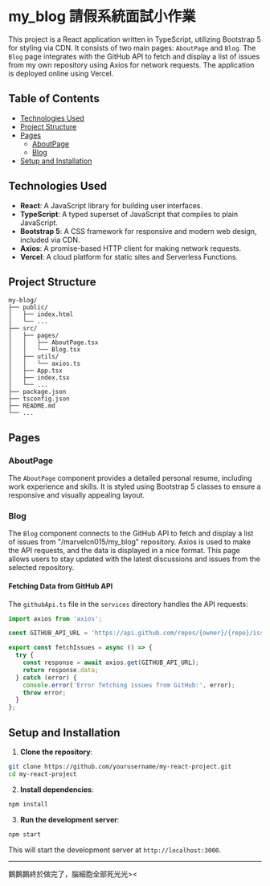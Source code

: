 # my_blog 請假系統面試小作業

This project is a React application written in TypeScript, utilizing Bootstrap 5 for styling via CDN. It consists of two main pages: `AboutPage` and `Blog`. The `Blog` page integrates with the GitHub API to fetch and display a list of issues from my own repository using Axios for network requests. The application is deployed online using Vercel.

## Table of Contents

- [Technologies Used](#technologies-used)
- [Project Structure](#project-structure)
- [Pages](#pages)
  - [AboutPage](#aboutpage)
  - [Blog](#blog)
- [Setup and Installation](#setup-and-installation)

## Technologies Used

- **React**: A JavaScript library for building user interfaces.
- **TypeScript**: A typed superset of JavaScript that compiles to plain JavaScript.
- **Bootstrap 5**: A CSS framework for responsive and modern web design, included via CDN.
- **Axios**: A promise-based HTTP client for making network requests.
- **Vercel**: A cloud platform for static sites and Serverless Functions.

## Project Structure

```
my-blog/
├── public/
│   ├── index.html
│   └── ...
├── src/
│   ├── pages/
│   │   ├── AboutPage.tsx
│   │   └── Blog.tsx
│   ├── utils/
│   │   └── axios.ts
│   ├── App.tsx
│   ├── index.tsx
│   └── ...
├── package.json
├── tsconfig.json
├── README.md
└── ...
```

## Pages

### AboutPage

The `AboutPage` component provides a detailed personal resume, including work experience and skills. It is styled using Bootstrap 5 classes to ensure a responsive and visually appealing layout.

### Blog

The `Blog` component connects to the GitHub API to fetch and display a list of issues from "/marvelcn015/my_blog" repository. Axios is used to make the API requests, and the data is displayed in a nice format. This page allows users to stay updated with the latest discussions and issues from the selected repository.

#### Fetching Data from GitHub API

The `githubApi.ts` file in the `services` directory handles the API requests:

```typescript
import axios from 'axios';

const GITHUB_API_URL = 'https://api.github.com/repos/{owner}/{repo}/issues';

export const fetchIssues = async () => {
  try {
    const response = await axios.get(GITHUB_API_URL);
    return response.data;
  } catch (error) {
    console.error('Error fetching issues from GitHub:', error);
    throw error;
  }
};
```

## Setup and Installation

1. **Clone the repository**:

```bash
git clone https://github.com/yourusername/my-react-project.git
cd my-react-project
```

2. **Install dependencies**:

```bash
npm install
```

3. **Run the development server**:

```bash
npm start
```

This will start the development server at `http://localhost:3000`.

---

鵝鵝鵝終於做完了，腦細胞全部死光光><
